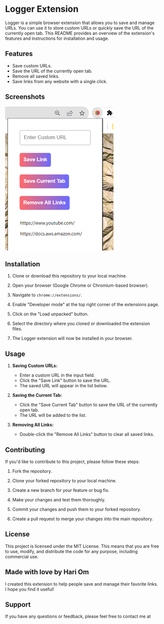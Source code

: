 # Logger Extension

Logger is a simple browser extension that allows you to save and manage URLs. You can use it to store custom URLs or quickly save the URL of the currently open tab. This README provides an overview of the extension's features and instructions for installation and usage.

## Features

- Save custom URLs.
- Save the URL of the currently open tab.
- Remove all saved links.
- Save links from any website with a single click.

## Screenshots
![Logger extension](Logger2.png)

## Installation

1. Clone or download this repository to your local machine.

2. Open your browser (Google Chrome or Chromium-based browser).

3. Navigate to `chrome://extensions/`.

4. Enable "Developer mode" at the top right corner of the extensions page.

5. Click on the "Load unpacked" button.

6. Select the directory where you cloned or downloaded the extension files.

7. The Logger extension will now be installed in your browser.

## Usage

1. **Saving Custom URLs:**
   - Enter a custom URL in the input field.
   - Click the "Save Link" button to save the URL.
   - The saved URL will appear in the list below.

2. **Saving the Current Tab:**
   - Click the "Save Current Tab" button to save the URL of the currently open tab.
   - The URL will be added to the list.

3. **Removing All Links:**
   - Double-click the "Remove All Links" button to clear all saved links.

## Contributing

If you'd like to contribute to this project, please follow these steps:

1. Fork the repository.

2. Clone your forked repository to your local machine.

3. Create a new branch for your feature or bug fix.

4. Make your changes and test them thoroughly.

5. Commit your changes and push them to your forked repository.

6. Create a pull request to merge your changes into the main repository.

## License

This project is licensed under the MIT License. This means that you are free to use, modify, and distribute the code for any purpose, including commercial use.

## Made with love by Hari Om

I created this extension to help people save and manage their favorite links. I hope you find it useful!

## Support

If you have any questions or feedback, please feel free to contact me at
